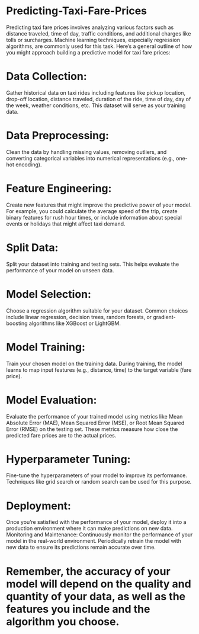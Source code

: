# Predicting-Taxi-Fare-Prices


Predicting taxi fare prices involves analyzing various factors such as distance traveled, time of day, traffic conditions, and additional charges like tolls or surcharges. Machine learning techniques, especially regression algorithms, are commonly used for this task. Here’s a general outline of how you might approach building a predictive model for taxi fare prices:

# Data Collection: 
Gather historical data on taxi rides including features like pickup location, drop-off location, distance traveled, duration of the ride, time of day, day of the week, weather conditions, etc. This dataset will serve as your training data.
# Data Preprocessing:
Clean the data by handling missing values, removing outliers, and converting categorical variables into numerical representations (e.g., one-hot encoding).
# Feature Engineering: 
Create new features that might improve the predictive power of your model. For example, you could calculate the average speed of the trip, create binary features for rush hour times, or include information about special events or holidays that might affect taxi demand.
# Split Data: 
Split your dataset into training and testing sets. This helps evaluate the performance of your model on unseen data.
# Model Selection: 
Choose a regression algorithm suitable for your dataset. Common choices include linear regression, decision trees, random forests, or gradient-boosting algorithms like XGBoost or LightGBM.
# Model Training:
Train your chosen model on the training data. During training, the model learns to map input features (e.g., distance, time) to the target variable (fare price).
# Model Evaluation:
Evaluate the performance of your trained model using metrics like Mean Absolute Error (MAE), Mean Squared Error (MSE), or Root Mean Squared Error (RMSE) on the testing set. These metrics measure how close the predicted fare prices are to the actual prices.
# Hyperparameter Tuning: 
Fine-tune the hyperparameters of your model to improve its performance. Techniques like grid search or random search can be used for this purpose.
# Deployment:
Once you’re satisfied with the performance of your model, deploy it into a production environment where it can make predictions on new data.
Monitoring and Maintenance: Continuously monitor the performance of your model in the real-world environment. Periodically retrain the model with new data to ensure its predictions remain accurate over time.
# Remember, the accuracy of your model will depend on the quality and quantity of your data, as well as the features you include and the algorithm you choose.
